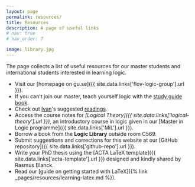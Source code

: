 ```yaml
---
layout: page
permalink: resources/
title: Resources
description: A page of useful links
# nav: true
# nav_order: 7

image: library.jpg
---
```


The page collects a list of useful resources for our master students and international students interested in learning logic.

* Visit our [homepage on gu.se]({{ site.data.links['flov-logic-group'].url }}).
* If you can't join our master, teach yourself logic with the [study guide book](https://www.logicmatters.net/tyl/).
* Check out [Ivan](https://diliberti.github.io)'s suggested [readings](https://diliberti.notion.site/Suggested-Readings-4b5a05f6f26647cfb543d320edc3e358). 
* Access the course notes for *[Logical Theory]({{ site.data.links['logical-theory'].url }})*, an introductory course in logic given in our [Master in Logic programme]({{ site.data.links['MiL'].url }}).
* Borrow a book from the **Logic Library** outside room C569.
* Submit suggestions and corrections for this website at our [GitHub repository]({{ site.data.links['github-repo'].url }}).
* Write your PhD thesis using the [ACTA LaTeX template]({{ site.data.links['acta-template'].url }}) designed and kindly shared by Rasmus Blanck.
* Read our [guide on getting started with LaTeX]({% link _pages/resources/learning-latex.md %}).